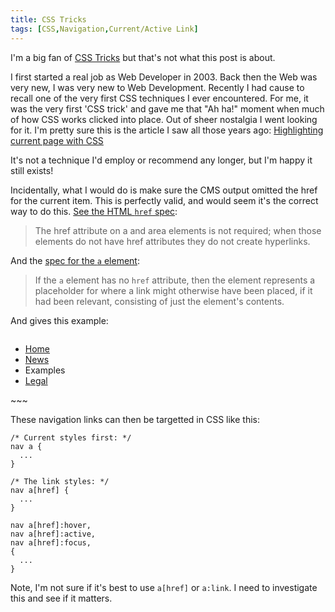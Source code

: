 ```yaml
---
title: CSS Tricks
tags: [CSS,Navigation,Current/Active Link]
---
```

I'm a big fan of [CSS Tricks](https://css-tricks.com) but that's not what this post is about.

I first started a real job as Web Developer in 2003. Back then the Web was very new, I was very new to Web Development.
Recently I had cause to recall one of the very first CSS techniques I ever encountered. For me, it was the very first 'CSS trick' and gave me that "Ah ha!" moment when much of how CSS works clicked into place.
Out of sheer nostalgia I went looking for it. I'm pretty sure this is the article I saw all those years ago:
[Highlighting current page with CSS](http://www.hicksdesign.co.uk/journal/highlighting-current-page-with-css)

It's not a technique I'd employ or recommend any longer, but I'm happy it still exists!

Incidentally, what I would do is make sure the CMS output omitted the href for the current item.
This is perfectly valid, and would seem it's the correct way to do this.
[See the HTML `href` spec](https://www.w3.org/TR/html5/links.html#attr-hyperlink-href):

> The href attribute on a and area elements is not required; when those elements do not have href attributes they do not create hyperlinks.

And the [spec for the `a` element](https://www.w3.org/TR/html5/text-level-semantics.html#the-a-element):

> If the `a` element has no `href` attribute, then the element represents a placeholder for where a link might otherwise have been placed, if it had been relevant, consisting of just the element's contents.

And gives this example:

> ~~~
<nav>
 <ul>
  <li> <a href="/">Home</a> </li>
  <li> <a href="/news">News</a> </li>
  <li> <a>Examples</a> </li>
  <li> <a href="/legal">Legal</a> </li>
 </ul>
</nav>
~~~

These navigation links can then be targetted in CSS like this:

~~~
/* Current styles first: */
nav a {
  ...
}

/* The link styles: */
nav a[href] {
  ...
}

nav a[href]:hover,
nav a[href]:active,
nav a[href]:focus,
{
  ...
}
~~~

Note, I'm not sure if it's best to use `a[href]` or `a:link`. I need to investigate this and see if it matters.
